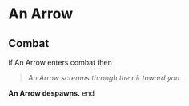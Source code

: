 # An Arrow
## Combat

if  An Arrow enters combat  then


>*An Arrow screams through the air toward you.*


**An Arrow despawns.**
end
